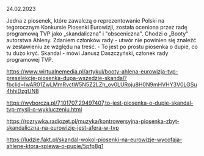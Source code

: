 24.02.2023

Jedna z piosenek, które zawalczą o reprezentowanie Polski na tegorocznym Konkursie Piosenki Eurowizji, została oceniona przez radę programową TVP jako „skandaliczna” i "obsceniczna". Chodzi o „Booty” autorstwa Ahleny. Zdaniem członków rady - utwór nie powinien się znaleźć w zestawieniu ze względu na treść. - To jest po prostu piosenka o dupie, co tu dużo kryć. Skandal - mówi Janusz Daszczyński, członek rady programowej TVP.

https://www.wirtualnemedia.pl/artykul/booty-ahlena-eurowizja-tvp-preselekcje-piosenka-dupa-wszedzie-skandal?fbclid=IwAR01ZwLMmRvctW5N5Z2LZh_ov0LURoju8H0N9mHVHY3V0LGSu4hhiDzgUN8

https://wyborcza.pl/7,101707,29497407,to-jest-piosenka-o-dupie-skandal-tvp-mysli-o-wykluczeniu.html

https://rozrywka.radiozet.pl/muzyka/kontrowersyjna-piosenka-zbyt-skandaliczna-na-eurowizje-jest-afera-w-tvp

https://ludzie.fakt.pl/skandal-wokol-piosenki-na-eurowizje-wycofaja-ahlene-ktora-spiewa-o-pupie/5pfp8g1